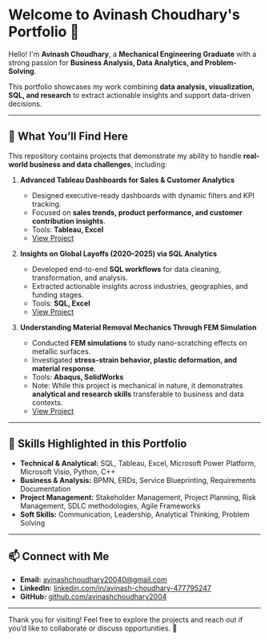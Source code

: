 # Welcome to Avinash Choudhary's Portfolio 👋

Hello! I'm **Avinash Choudhary**, a **Mechanical Engineering Graduate** with a strong passion for **Business Analysis, Data Analytics, and Problem-Solving**.  

This portfolio showcases my work combining **data analysis, visualization, SQL, and research** to extract actionable insights and support data-driven decisions.

---

## 🔹 What You’ll Find Here

This repository contains projects that demonstrate my ability to handle **real-world business and data challenges**, including:  

1. **Advanced Tableau Dashboards for Sales & Customer Analytics**  
   - Designed executive-ready dashboards with dynamic filters and KPI tracking.  
   - Focused on **sales trends, product performance, and customer contribution insights**.  
   - Tools: **Tableau, Excel**  
   - [View Project](https://github.com/avinashchoudhary2004/Business-Analysis-Portfolio/tree/9257984e5740062a34bc79012f470d979170300a/Advanced%20Tableau%20Dashboards%20for%20Sales%20%26%20Customer%20Analytics)

2. **Insights on Global Layoffs (2020–2025) via SQL Analytics**  
   - Developed end-to-end **SQL workflows** for data cleaning, transformation, and analysis.  
   - Extracted actionable insights across industries, geographies, and funding stages.  
   - Tools: **SQL, Excel**  
   - [View Project](https://github.com/avinashchoudhary2004/Business-Analysis-Portfolio/tree/main/Global%20Layoffs%20Insights%20Through%20SQL%20Analytics)

3. **Understanding Material Removal Mechanics Through FEM Simulation**  
   - Conducted **FEM simulations** to study nano-scratching effects on metallic surfaces.  
   - Investigated **stress-strain behavior, plastic deformation, and material response**.  
   - Tools: **Abaqus, SolidWorks**  
   - Note: While this project is mechanical in nature, it demonstrates **analytical and research skills** transferable to business and data contexts.  
   - [View Project](https://github.com/avinashchoudhary2004/Business-Analysis-Portfolio/tree/main/FEM%20Nano-Scratching)

---

## 🔹 Skills Highlighted in this Portfolio
- **Technical & Analytical:** SQL, Tableau, Excel, Microsoft Power Platform, Microsoft Visio, Python, C++ 
- **Business & Analysis:** BPMN, ERDs, Service Blueprinting, Requirements Documentation  
- **Project Management:** Stakeholder Management, Project Planning, Risk Management, SDLC methodologies, Agile Frameworks
- **Soft Skills:** Communication, Leadership, Analytical Thinking, Problem Solving

---

## 📫 Connect with Me
- **Email:** [avinashchoudhary20040@gmail.com](mailto:avinashchoudhary20040@gmail.com)  
- **LinkedIn:** [linkedin.com/in/avinash-choudhary-477795247](https://www.linkedin.com/in/avinash-choudhary-477795247/)  
- **GitHub:** [github.com/avinashchoudhary2004](https://github.com/avinashchoudhary2004)  

---

Thank you for visiting! Feel free to explore the projects and reach out if you’d like to collaborate or discuss opportunities. 🚀
